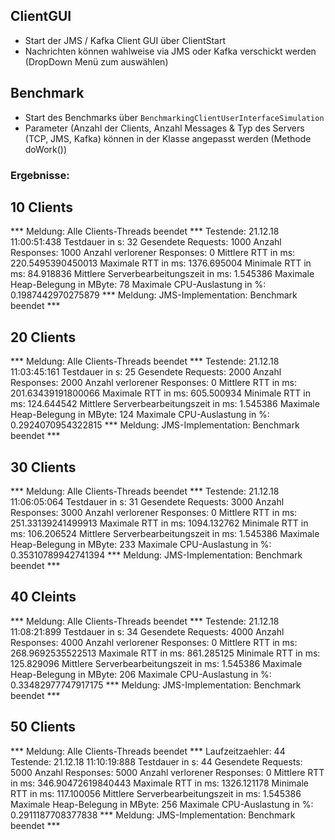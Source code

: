 ## ClientGUI

 - Start der JMS / Kafka Client GUI über ClientStart
 - Nachrichten können wahlweise via JMS oder Kafka verschickt werden (DropDown Menü zum auswählen)


## Benchmark
 
 - Start des Benchmarks über `BenchmarkingClientUserInterfaceSimulation` 
 - Parameter (Anzahl der Clients, Anzahl Messages & Typ des Servers (TCP, JMS, Kafka) können in der Klasse angepasst werden (Methode doWork())



### Ergebnisse: 
## 10 Clients
*** Meldung: Alle Clients-Threads beendet ***
Testende: 21.12.18 11:00:51:438
Testdauer in s: 32
Gesendete Requests: 1000
Anzahl Responses: 1000
Anzahl verlorener Responses: 0
Mittlere RTT in ms: 220.5495390450013
Maximale RTT in ms: 1376.695004
Minimale RTT in ms: 84.918836
Mittlere Serverbearbeitungszeit in ms: 1.545386
Maximale Heap-Belegung in MByte: 78
Maximale CPU-Auslastung in %: 0.1987442970275879
*** Meldung: JMS-Implementation: Benchmark beendet ***

## 20 Clients
*** Meldung: Alle Clients-Threads beendet ***
Testende: 21.12.18 11:03:45:161
Testdauer in s: 25
Gesendete Requests: 2000
Anzahl Responses: 2000
Anzahl verlorener Responses: 0
Mittlere RTT in ms: 201.63439191800066
Maximale RTT in ms: 605.500934
Minimale RTT in ms: 124.644542
Mittlere Serverbearbeitungszeit in ms: 1.545386
Maximale Heap-Belegung in MByte: 124
Maximale CPU-Auslastung in %: 0.2924070954322815
*** Meldung: JMS-Implementation: Benchmark beendet ***
## 30 Clients
*** Meldung: Alle Clients-Threads beendet ***
Testende: 21.12.18 11:06:05:064
Testdauer in s: 31
Gesendete Requests: 3000
Anzahl Responses: 3000
Anzahl verlorener Responses: 0
Mittlere RTT in ms: 251.33139241499913
Maximale RTT in ms: 1094.132762
Minimale RTT in ms: 106.206524
Mittlere Serverbearbeitungszeit in ms: 1.545386
Maximale Heap-Belegung in MByte: 233
Maximale CPU-Auslastung in %: 0.35310789942741394
*** Meldung: JMS-Implementation: Benchmark beendet ***
## 40 Cleints
*** Meldung: Alle Clients-Threads beendet ***
Testende: 21.12.18 11:08:21:899
Testdauer in s: 34
Gesendete Requests: 4000
Anzahl Responses: 4000
Anzahl verlorener Responses: 0
Mittlere RTT in ms: 268.9692535522513
Maximale RTT in ms: 861.285125
Minimale RTT in ms: 125.829096
Mittlere Serverbearbeitungszeit in ms: 1.545386
Maximale Heap-Belegung in MByte: 206
Maximale CPU-Auslastung in %: 0.33482977747917175
*** Meldung: JMS-Implementation: Benchmark beendet ***
## 50 Clients
*** Meldung: Alle Clients-Threads beendet ***
Laufzeitzaehler: 44
Testende: 21.12.18 11:10:19:888
Testdauer in s: 44
Gesendete Requests: 5000
Anzahl Responses: 5000
Anzahl verlorener Responses: 0
Mittlere RTT in ms: 346.90472619840443
Maximale RTT in ms: 1326.121178
Minimale RTT in ms: 117.100056
Mittlere Serverbearbeitungszeit in ms: 1.545386
Maximale Heap-Belegung in MByte: 256
Maximale CPU-Auslastung in %: 0.2911187708377838
*** Meldung: JMS-Implementation: Benchmark beendet ***
